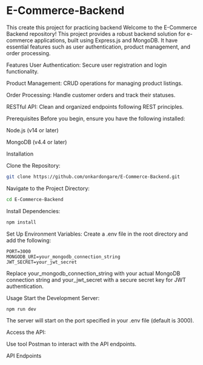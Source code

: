 # E-Commerce-Backend
This create this project for practicing backend
Welcome to the E-Commerce Backend repository! This project provides a robust backend solution for e-commerce applications, built using Express.js and MongoDB. It have essential features such as user authentication, product management, and order processing.

Features
User Authentication: Secure user registration and login functionality.

Product Management: CRUD operations for managing product listings.

Order Processing: Handle customer orders and track their statuses.

RESTful API: Clean and organized endpoints following REST principles.

Prerequisites
Before you begin, ensure you have the following installed:

Node.js (v14 or later)

MongoDB (v4.4 or later)

Installation

Clone the Repository:
```bash
git clone https://github.com/onkardongare/E-Commerce-Backend.git
```

Navigate to the Project Directory:
```bash
cd E-Commerce-Backend
```

Install Dependencies:
```bash
npm install
```

Set Up Environment Variables:
Create a .env file in the root directory and add the following:

```code
PORT=3000
MONGODB_URI=your_mongodb_connection_string
JWT_SECRET=your_jwt_secret
```

Replace your_mongodb_connection_string with your actual MongoDB connection string and your_jwt_secret with a secure secret key for JWT authentication.

Usage
Start the Development Server:

```bash
npm run dev
```
The server will start on the port specified in your .env file (default is 3000).

Access the API:

Use tool Postman to interact with the API endpoints.

API Endpoints
